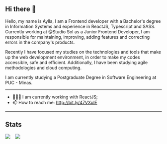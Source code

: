 ## Hi there 👋
Hello, my name is Aylla, I am a Frontend developer with a Bachelor's degree in Information Systems and experience in ReactJS, Typescript and SASS. Currently working at @Studio Sol as a Junior Frontend Developer, I am responsible for maintaining, improving, adding features and correcting errors in the company's products.

Recently I have focused my studies on the technologies and tools that make up the web development environment, in order to make my codes accessible, safe and efficient. Additionally, I have been studying agile methodologies and cloud computing.

I am currently studying a Postgraduate Degree in Software Engineering at PUC - Minas.

<hr />

- 👩🏼‍💻 I am currently working with ReactJS;
- 📫 How to reach me: http://bit.ly/47VXulE

<hr/>

## Stats
<div style="display: flex; gap: 16px;">
  <picture>
    <source
      srcset="https://github-readme-stats.vercel.app/api?username=AyllaChristinne&show_icons=true&theme=radical&hide_title=true"
      media="(prefers-color-scheme: dark)"
    />
    <source
      srcset="https://github-readme-stats.vercel.app/api?username=AyllaChristinne&show_icons=true&theme=swift&hide_title=true"
      media="(prefers-color-scheme: light), (prefers-color-scheme: no-preference)"
    />
    <img src="https://github-readme-stats.vercel.app/api?username=AyllaChristinne&show_icons=true" />
  </picture>

  <picture>
    <source
      srcset="https://github-readme-stats.vercel.app/api/top-langs/?username=AyllaChristinne&layout=compact&langs_count=6&theme=radical&hide=html,php,ejs"
      media="(prefers-color-scheme: dark)"
    />
    <source
      srcset="https://github-readme-stats.vercel.app/api/top-langs/?username=AyllaChristinne&layout=compact&langs_count=6&theme=swift&hide=html,php,ejs"
      media="(prefers-color-scheme: light), (prefers-color-scheme: no-preference)"
    />
    <img src="https://github-readme-stats.vercel.app/api/top-langs/?username=AyllaChristinne&layout=compact&langs_count=6&theme=radical&hide=html,php,ejs" />
  </picture>
</div>


   

